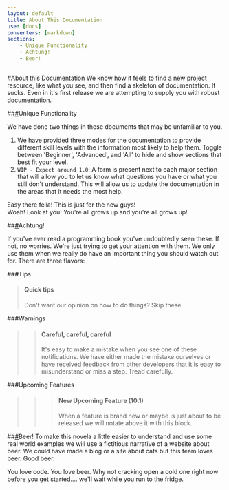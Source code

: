 ```yaml
---
layout: default
title: About This Documentation
use: [docs]
converters: [markdown]
sections:
    - Unique Functionality
    - Achtung!
    - Beer!
---
```


#About this Documentation
We know how it feels to find a new project resource, like what you see, and then find a skeleton of documentation. It sucks. Even in it's first release we are attempting to supply you with robust documentation.

##<a name="unique-functionality" class="ia"></a>[#](#unique-functionality%21)Unique Functionality

We have done two things in these documents that may be unfamiliar to you.

1. We have provided three modes for the documentation to provide different skill levels with the information most likely to help them. Toggle between 'Beginner', 'Advanced', and 'All' to hide and show sections that best fit your level.
2. ```WIP - Expect around 1.0```: A form is present next to each major section that will allow you to let us know what questions you have or what you still don't understand. This will allow us to update the documentation in the areas that it needs the most help.

<div class="beginner" markdown="1">
Easy there fella! This is just for the new guys!
</div>

<div class="advanced" markdown="1">
Woah! Look at you! You're all grows up and you're all grows up!
</div>

##<a name="achtung%21" class="ia"></a>[#](#achtung%21)Achtung!

If you've ever read a programming book you've undoubtedly seen these. If not, no worries. We're just trying to get your attention with them. We only use them when we really do have an important thing you should watch out for. There are three flavors:

###Tips

> #### Quick tips
> Don't want our opinion on how to do things? Skip these.

###Warnings

>> #### Careful, careful, careful
>> It's easy to make a mistake when you see one of these notifications. We have either made the mistake ourselves or have received feedback from other developers that it is easy to misunderstand or miss a step. Tread carefully.

###Upcoming Features

>>> #### New Upcoming Feature (10.1)
>>> When a feature is brand new or maybe is just about to be released we will notate above it with this block.

##<a name="beer%21" class="ia"></a>[#](#beer%21)Beer!
To make this novela a little easier to understand and use some real world examples we will use a fictitious narrative of a website about beer. We could have made a blog or a site about cats but this team loves beer. Good beer.

You love code. You love beer. Why not cracking open a cold one right now before you get started.... we'll wait while you run to the fridge.




